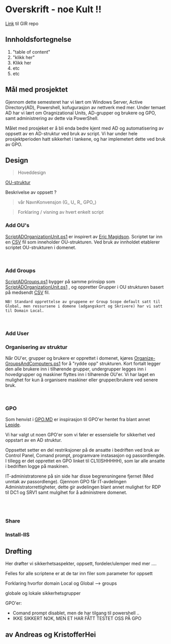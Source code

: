 # Overskrift - noe Kult !! 
[Link](https://gitlab.stud.idi.ntnu.no/andrefm/albegra-a2) til GIR repo

## Innholdsfortegnelse
1. "table of content"
2. "klikk her"
3. Klikk her
4. etc 
5. etc



## Mål med prosjektet

Gjennom dette semesteret har vi lært om Windows Server, Active Directory(AD), Powershell, kofugurasjon av nettverk med mer.
Under temaet AD har vi lært om Oragnizational Units, AD-grupper og brukere og GPO, samt administrering av dette via PowerShell. 

Målet med prosjeket er å bli enda bedre kjent med AD og automatisering av oppsett av en AD-struktur ved bruk av script. Vi har under hele prosjektperioden hatt sikkerhet i tankene, og har implemetert dette ved bruk av GPO. 

## Design 
>Hoveddesign

[OU-struktur](https://gitlab.stud.idi.ntnu.no/andrefm/albegra-a2/-/blob/master/Oppsett%20AD.pdf) 

Beskrivelse av oppsett ? 

>vår NavnKonvensjon (G_ U_ R_ GPO_)


>Forklaring / visning av hvert enkelt script
### Add OU's

[ScriptADOrganizationUnit.ps1](https://gitlab.stud.idi.ntnu.no/andrefm/albegra-a2/-/blob/master/OU/ScriptADOrganizationUnit.ps1) er inspirert av [Eric Magidson](https://www.youtube.com/watch?v=eIY1Plo7wXQ&t=37s). Scriptet tar inn en [CSV](https://gitlab.stud.idi.ntnu.no/andrefm/albegra-a2/-/blob/master/OU/OUStructure.csv) fil som inneholder OU-strukturen. Ved bruk av innholdet etablerer scriptet OU-strukturen i domenet. 

<br>

### Add Groups
[ScriptADGroups.ps1](https://gitlab.stud.idi.ntnu.no/andrefm/albegra-a2/-/tree/master/Groups) bygger på samme prinsipp som [ScriptADOrganizationUnit.ps1](https://gitlab.stud.idi.ntnu.no/andrefm/albegra-a2/-/blob/master/Groups/ScriptADGroups.ps1) , og oppretter Grupper i OU strukturen basert på medsendt [CSV](https://gitlab.stud.idi.ntnu.no/andrefm/albegra-a2/-/blob/master/Groups/GroupStructure.csv) fil. 

    NB! Standard opprettelse av gruppene er Group Scope default satt til Global, men ressursene i domene (adgangskort og Skrivere) har vi satt til Domain Local.  


<br>

### Add User
### Organisering av struktur
Når OU'er, grupper og brukere er opprettet i domenet, kjøres [Organize-GroupsAndComputers.ps1](https://gitlab.stud.idi.ntnu.no/andrefm/albegra-a2/-/blob/master/Organize-GroupsAndComputers.ps1) for å "rydde opp" strukturen. Kort fortalt legger den alle brukere inn i tilhørende grupper, undergrupper legges inn i hovedgrupper og maskiner flyttes inn i tilhørende OU'er. Vi har laget en mulighet for kun å organisere maskiner eller grupper/brukere ved senere bruk.  

<br>

### GPO
Som henvist i [GPO.MD](https://gitlab.stud.idi.ntnu.no/andrefm/albegra-a2/-/blob/master/GPO.md) er inspirasjon til GPO'er hentet fra blant annet  [Lepide](https://www.lepide.com/blog/top-10-most-important-group-policy-settings-for-preventing-security-breaches/).

Vi har valgt ut noen GPO'er som vi føler er essensielle for sikkerhet ved oppstart av en AD struktur. 


Oppsettet setter en del restriksjoner på de ansatte i bedriften ved bruk av Control Panel, Comand prompt, programvare instasasjon og passordlengde. I tillegg er det opprettet en GPO linket til CL1(ISHHHHH), som lar alle ansatte i bedriften logge på maskinen. 

IT-administratorene på sin side har disse begrensningene fjernet (Med unntak av passordlenge). Gjennom GPO får IT-avdelingen Administratorrettigheter, dette gir avdelingen blant annet mulighet for RDP til DC1 og SRV1 samt mulgihet for å administrere domenet. 


<br>

<br>

### Share

### Install-IIS


## Drøfting
Her drøfter vi sikkerhetsaspekter, oppsett, fordeler/ulemper med mer .... 

Felles for alle scriptene er at de tar inn filer som parameter for oppsett 

Forklaring hvorfor domain Local og Global --> groups

globale og lokale sikkerhetsgrupper 

GPO'er: 
- Comand prompt disablet, men de har tilgang til powershell .. 
- IKKE SIKKERT NOK, MEN ET HAR FÅTT TESTET OSS PÅ GPO


## av Andreas og KristofferHei
